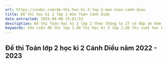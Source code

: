 ```yaml
---
url: https://vndoc.com/de-thi-hoc-ki-2-lop-2-mon-toan-canh-dieu
title: Đề thi học kì 2 lớp 2 môn Toán Cánh Diều
date_extracted: 2025-04-08 15:01:53
description: Đề thi Toán học kì 2 lớp 2 theo thông tư 27 có đáp án kèm theo sẽ được thư viện VnDoc cập nhật nhanh nhất, giúp các em ôn tập lại toàn bộ kiến thức đã học. Cùng luyện các Đề thi học kì 2 lớp 2 môn Toán Cánh Diều.
keywords: thư viện đề thi lớp 2,đề thi học kì 2 lớp 2,đề thi cuối học kì 2 lớp 2,đề thi học kì 2 lớp 2 môn toán,Đề thi Toán lớp 2 học kì 2,Đề thi học kì 2 môn Toán lớp 2,Đề thi học kì 2 lớp 2 môn Toán Cánh Diều
---
```


## Đề thi Toán lớp 2 học kì 2 Cánh Diều năm 2022 - 2023
